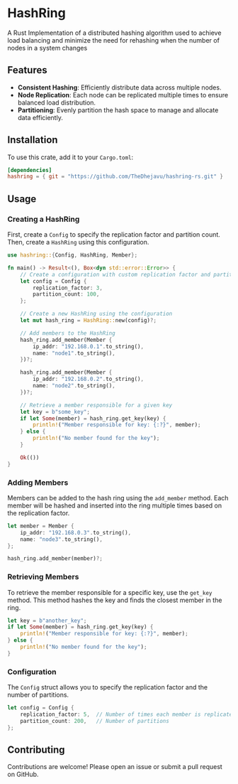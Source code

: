 # HashRing

A Rust Implementation of a distributed hashing algorithm used to achieve load balancing and minimize the need for rehashing when the number of nodes in a system changes

## Features

- **Consistent Hashing**: Efficiently distribute data across multiple nodes.
- **Node Replication**: Each node can be replicated multiple times to ensure balanced load distribution.
- **Partitioning**: Evenly partition the hash space to manage and allocate data efficiently.

## Installation

To use this crate, add it to your `Cargo.toml`:

```toml
[dependencies]
hashring = { git = "https://github.com/TheDhejavu/hashring-rs.git" }
```

## Usage

### Creating a HashRing

First, create a `Config` to specify the replication factor and partition count. Then, create a `HashRing` using this configuration.

```rust
use hashring::{Config, HashRing, Member};

fn main() -> Result<(), Box<dyn std::error::Error>> {
    // Create a configuration with custom replication factor and partition count
    let config = Config {
        replication_factor: 3,
        partition_count: 100,
    };

    // Create a new HashRing using the configuration
    let mut hash_ring = HashRing::new(config)?;

    // Add members to the HashRing
    hash_ring.add_member(Member {
        ip_addr: "192.168.0.1".to_string(),
        name: "node1".to_string(),
    })?;

    hash_ring.add_member(Member {
        ip_addr: "192.168.0.2".to_string(),
        name: "node2".to_string(),
    })?;

    // Retrieve a member responsible for a given key
    let key = b"some_key";
    if let Some(member) = hash_ring.get_key(key) {
        println!("Member responsible for key: {:?}", member);
    } else {
        println!("No member found for the key");
    }

    Ok(())
}
```

### Adding Members

Members can be added to the hash ring using the `add_member` method. Each member will be hashed and inserted into the ring multiple times based on the replication factor.

```rust
let member = Member {
    ip_addr: "192.168.0.3".to_string(),
    name: "node3".to_string(),
};

hash_ring.add_member(member)?;
```

### Retrieving Members

To retrieve the member responsible for a specific key, use the `get_key` method. This method hashes the key and finds the closest member in the ring.

```rust
let key = b"another_key";
if let Some(member) = hash_ring.get_key(key) {
    println!("Member responsible for key: {:?}", member);
} else {
    println!("No member found for the key");
}
```

### Configuration

The `Config` struct allows you to specify the replication factor and the number of partitions.

```rust
let config = Config {
    replication_factor: 5,  // Number of times each member is replicated
    partition_count: 200,   // Number of partitions
};
```

## Contributing

Contributions are welcome! Please open an issue or submit a pull request on GitHub.
